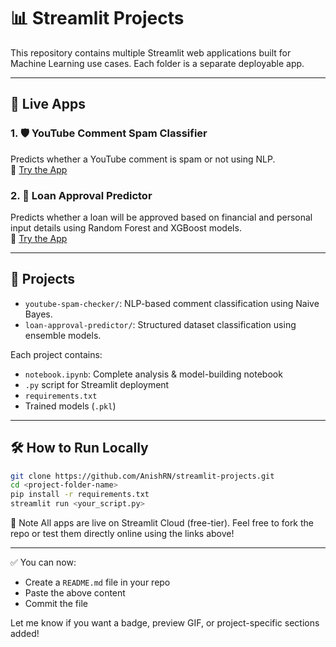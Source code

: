 # 📊 Streamlit Projects

This repository contains multiple Streamlit web applications built for Machine Learning use cases. Each folder is a separate deployable app.

---

## 🚀 Live Apps

### 1. 🛡️ YouTube Comment Spam Classifier  
Predicts whether a YouTube comment is spam or not using NLP.  
🔗 [Try the App](https://app-projects-codswfznsoai3mlknvqvsa.streamlit.app/)

### 2. 🏦 Loan Approval Predictor  
Predicts whether a loan will be approved based on financial and personal input details using Random Forest and XGBoost models.  
🔗 [Try the App](https://app-projects-bpgjh4riyznxdtbmjen3tc.streamlit.app/)

---

## 📁 Projects

- `youtube-spam-checker/`: NLP-based comment classification using Naive Bayes.
- `loan-approval-predictor/`: Structured dataset classification using ensemble models.
  
Each project contains:
- `notebook.ipynb`: Complete analysis & model-building notebook
- `.py` script for Streamlit deployment
- `requirements.txt`
- Trained models (`.pkl`)

---

## 🛠 How to Run Locally

```bash
git clone https://github.com/AnishRN/streamlit-projects.git
cd <project-folder-name>
pip install -r requirements.txt
streamlit run <your_script.py>
```

📌 Note
All apps are live on Streamlit Cloud (free-tier). Feel free to fork the repo or test them directly online using the links above!

---

✅ You can now:
- Create a `README.md` file in your repo
- Paste the above content
- Commit the file

Let me know if you want a badge, preview GIF, or project-specific sections added!

